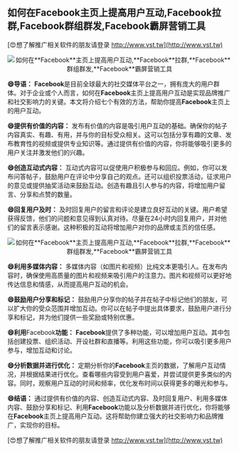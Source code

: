 ## **如何在**Facebook**主页上提高用户互动,**Facebook**拉群,**Facebook**群组群发,**Facebook**霸屏营销工具**

[😍想了解推广相关软件的朋友请登录 http://www.vst.tw](http://www.vst.tw)

 <center><img src="https://vst.tw/MP4/tuiguang/png/3.png" alt="如何在**Facebook**主页上提高用户互动,**Facebook**拉群,**Facebook**群组群发,**Facebook**霸屏营销工具"></center>

**😄导语：**
**Facebook**是目前全球最大的社交媒体平台之一，拥有庞大的用户群体。对于企业或个人而言，如何在**Facebook**主页上提高用户互动是实现品牌推广和社交影响力的关键。本文将介绍七个有效的方法，帮助你提高**Facebook**主页上的用户互动。

**😄提供有价值的内容：**
发布有价值的内容是吸引用户互动的基础。确保你的帖子内容真实、有趣、有用，并与你的目标受众相关。这可以包括分享有趣的文章、发布教育性的视频或提供专业知识等。通过提供有价值的内容，你将能够吸引更多的用户关注并激发他们的兴趣。

**😄创造互动式内容：**
互动式内容可以促使用户积极参与和回应。例如，你可以发布问答帖子，鼓励用户在评论中分享自己的观点。还可以组织投票活动，征求用户的意见或提供抽奖活动来鼓励互动。创造有趣且引人参与的内容，将增加用户留言、分享和点赞的数量。

**😄回复用户及时：**
及时回复用户的留言和评论是建立良好互动的关键。用户希望获得反馈，他们的问题和意见得到认真对待。尽量在24小时内回复用户，并对他们的留言表示感谢。这种积极的互动将增加用户对你的品牌或主页的信任感。

 <center><img src="https://vst.tw/MP4/tuiguang/png/7.png" alt="如何在**Facebook**主页上提高用户互动,**Facebook**拉群,**Facebook**群组群发,**Facebook**霸屏营销工具"></center>

**😄利用多媒体内容：**
多媒体内容（如图片和视频）比纯文本更吸引人。在发布内容时，确保使用高质量的图片和视频来吸引用户的注意力。图片和视频可以更好地传达信息和情感，从而提高用户互动的机会。

**😄鼓励用户分享和标记：**
鼓励用户分享你的帖子并在帖子中标记他们的朋友，可以扩大你的受众范围并增加互动。你可以在帖子中提出具体要求，鼓励用户进行分享和标记，并为他们提供一些奖励或特别优惠。

**😄利用**Facebook**功能：**
**Facebook**提供了多种功能，可以增加用户互动。其中包括创建投票、组织活动、开设社群和直播等。利用这些功能，你可以吸引更多用户参与，增加互动和讨论。

**😄分析数据并进行优化：**
定期分析你的**Facebook**主页的数据，了解用户互动情况，并根据结果进行优化。查看哪些内容受到用户喜爱，并尝试提供更多类似的内容。同时，观察用户互动的时间和频率，优化发布时间以获得更多的曝光和参与。

**😄结语：**
通过提供有价值的内容、创造互动式内容、及时回复用户、利用多媒体内容、鼓励分享和标记、利用**Facebook**功能以及分析数据并进行优化，你将能够在**Facebook**主页上提高用户互动。这将帮助你建立强大的社交影响力和品牌推广，实现你的目标。

[😍想了解推广相关软件的朋友请登录 http://www.vst.tw](http://www.vst.tw)



